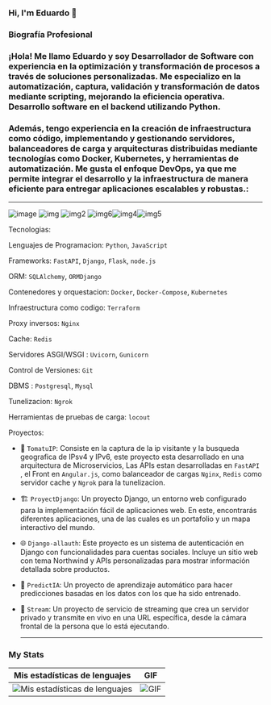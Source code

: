   ### Hi, I'm Eduardo 👋

  ### Biografía Profesional 
###  ¡Hola! Me llamo Eduardo y soy Desarrollador de Software con experiencia en la optimización y transformación de procesos a través de soluciones personalizadas. Me especializo en la automatización, captura, validación y  transformación de datos mediante scripting, mejorando la eficiencia operativa. Desarrollo software en el backend utilizando Python.

### Además, tengo experiencia en la creación de infraestructura como código, implementando y gestionando servidores, balanceadores de carga y arquitecturas distribuidas mediante tecnologías como Docker, Kubernetes, y herramientas de automatización. Me gusta el enfoque DevOps, ya que me permite integrar el desarrollo y la infraestructura de manera eficiente para entregar aplicaciones escalables y robustas.:
 __________________________________________________________________________________________________________________________________
![image](https://img.shields.io/badge/Django-092E20?style=for-the-badge&logo=django&logoColor=green) ![img](https://img.shields.io/badge/SQLite-07405E?style=for-the-badge&logo=sqlite&logoColor=white)  ![img2](https://img.shields.io/badge/fastapi-109989?style=for-the-badge&logo=FASTAPI&logoColor=white)
![img6](https://img.shields.io/badge/JavaScript-323330?style=for-the-badge&logo=javascript&logoColor=F7DF1E)![img4](https://img.shields.io/badge/Python-FFD43B?style=for-the-badge&logo=python&logoColor=blue)![img5](https://img.shields.io/badge/GIT-E44C30?style=for-the-badge&logo=git&logoColor=white)

Tecnologias:


Lenguajes de Programacion: `Python`, `JavaScript`


Frameworks: `FastAPI`, `Django`, `Flask`, `node.js`

ORM: `SQLAlchemy`, `ORMDjango`

Contenedores y orquestacion: `Docker`, `Docker-Compose`, `Kubernetes`

Infraestructura como codigo: `Terraform`

Proxy inversos: `Nginx`

Cache: `Redis`

Servidores ASGI/WSGI : `Uvicorn`, `Gunicorn`

Control de Versiones: `Git`

DBMS : `Postgresql`, `Mysql`

Tunelizacion: `Ngrok`

Herramientas de pruebas de carga: `locout`

Proyectos:

- 🧠 `TomatuIP`: Consiste en la captura de la ip visitante y la busqueda geografica de IPsv4 y IPv6, este proyecto esta desarrollado en una arquitectura de Microservicios, Las APIs estan desarrolladas en `FastAPI`
  , el Front en `Angular.js`, como balanceador de cargas `Nginx`, `Redis` como servidor cache y `Ngrok` para la tunelizacion.
  
- 🏗️ `ProyectDjango`: Un proyecto Django, un entorno web configurado para la implementación fácil de aplicaciones web. En este, encontrarás diferentes aplicaciones, una de las cuales es un portafolio y un mapa interactivo del mundo.

- 🌐 `Django-allauth`: Este proyecto es un sistema de autenticación en Django con funcionalidades para cuentas sociales. Incluye un sitio web con tema Northwind y APIs personalizadas para mostrar información detallada sobre productos.

- 🧠 `PredictIA`: Un proyecto de aprendizaje automático para hacer predicciones basadas en los datos con los que ha sido entrenado.

- 🎥 `Stream`: Un proyecto de servicio de streaming que crea un servidor privado y transmite en vivo en una URL específica, desde la cámara frontal de la persona que lo está ejecutando.

  __________________________________________________________________________________________________________________________________
### My Stats

| Mis estadísticas de lenguajes | GIF |
| ------------------------------ | --- |
| ![Mis estadísticas de lenguajes](https://github-readme-stats.vercel.app/api/top-langs/?username=Davidpedo123) | ![GIF](https://media.giphy.com/media/KAq5w47R9rmTuvWOWa/giphy.gif) |

<!--
**Davidpedo123/Davidpedo123** is a ✨ _special_ ✨ repository because its `README.md` (this file) appears on your GitHub profile.

Here are some ideas to get you started:

- 🔭 I’m currently working on ...
- 🌱 I’m currently learning ...
- 👯 I’m looking to collaborate on ...
- 🤔 I’m looking for help with ...
- 💬 Ask me about ...
- 📫 How to reach me: ...
- 😄 Pronouns: ...
- ⚡ Fun fact: ...
-->
